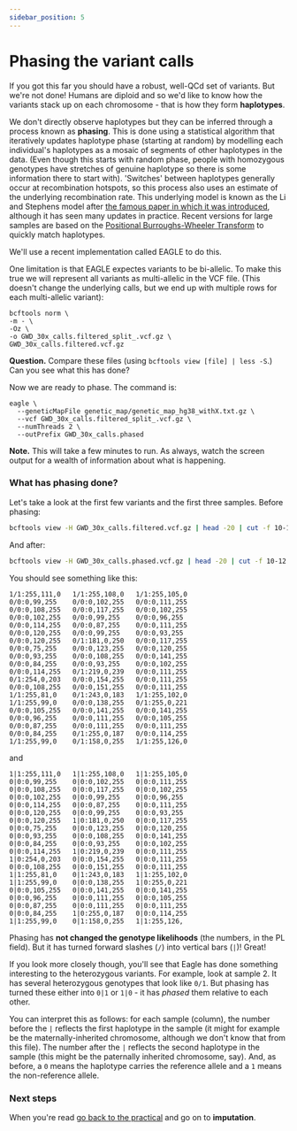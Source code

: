 ```yaml
---
sidebar_position: 5
---
```


# Phasing the variant calls

If you got this far you should have a robust, well-QCd set of variants. But we're not done! Humans
are diploid and so we'd like to know how the variants stack up on each chromosome - that is how
they form **haplotypes**.

We don't directly observe haplotypes but they can be inferred through a process known as
**phasing**. This is done using a statistical algorithm that iteratively updates haplotype phase
(starting at random) by modelling each individual's haplotypes as a mosaic of segments of other
haplotypes in the data. (Even though this starts with random phase, people with homozygous
genotypes have stretches of genuine haplotype so there is some information there to start with).
'Switches' between haplotypes generally occur at recombination hotspots, so this process also uses
an estimate of the underlying recombination rate. This underlying model is known as the Li and
Stephens model after [the famous paper in which it was
introduced](https://pubmed.ncbi.nlm.nih.gov/14704198/), although it has seen many updates in
practice. Recent versions for large samples are based on the [Positional Burroughs-Wheeler
Transform](https://www.ncbi.nlm.nih.gov/pmc/articles/PMC3998136/) to quickly match haplotypes.

We'll use a recent implementation called EAGLE to do this.

One limitation is that EAGLE expectes variants to be bi-allelic. To make this true we will
represent all variants as multi-allelic in the VCF file. (This doesn't change the underlying calls,
but we end up with multiple rows for each multi-allelic variant):

```
bcftools norm \
-m - \
-Oz \
-o GWD_30x_calls.filtered_split_.vcf.gz \
GWD_30x_calls.filtered.vcf.gz
```

**Question.** Compare these files (using `bcftools view [file] | less -S`.)  Can you see what this has done?

Now we are ready to phase.  The command is:

```
eagle \
  --geneticMapFile genetic_map/genetic_map_hg38_withX.txt.gz \
  --vcf GWD_30x_calls.filtered_split_.vcf.gz \
  --numThreads 2 \
  --outPrefix GWD_30x_calls.phased
```

**Note.** This will take a few minutes to run. As always, watch the screen output for a wealth of
information about what is happening.

### What has phasing done?

Let's take a look at the first few variants and the first three samples.  Before phasing:
```sh
bcftools view -H GWD_30x_calls.filtered.vcf.gz | head -20 | cut -f 10-12
```

And after:
```sh
bcftools view -H GWD_30x_calls.phased.vcf.gz | head -20 | cut -f 10-12
```

You should see something like this:
```
1/1:255,111,0	1/1:255,108,0	1/1:255,105,0
0/0:0,99,255	0/0:0,102,255	0/0:0,111,255
0/0:0,108,255	0/0:0,117,255	0/0:0,102,255
0/0:0,102,255	0/0:0,99,255	0/0:0,96,255
0/0:0,114,255	0/0:0,87,255	0/0:0,111,255
0/0:0,120,255	0/0:0,99,255	0/0:0,93,255
0/0:0,120,255	0/1:181,0,250	0/0:0,117,255
0/0:0,75,255	0/0:0,123,255	0/0:0,120,255
0/0:0,93,255	0/0:0,108,255	0/0:0,141,255
0/0:0,84,255	0/0:0,93,255	0/0:0,102,255
0/0:0,114,255	0/1:219,0,239	0/0:0,111,255
0/1:254,0,203	0/0:0,154,255	0/0:0,111,255
0/0:0,108,255	0/0:0,151,255	0/0:0,111,255
1/1:255,81,0	0/1:243,0,183	1/1:255,102,0
1/1:255,99,0	0/0:0,138,255	0/1:255,0,221
0/0:0,105,255	0/0:0,141,255	0/0:0,141,255
0/0:0,96,255	0/0:0,111,255	0/0:0,105,255
0/0:0,87,255	0/0:0,111,255	0/0:0,111,255
0/0:0,84,255	0/1:255,0,187	0/0:0,114,255
1/1:255,99,0	0/1:158,0,255	1/1:255,126,0
```

and
```
1|1:255,111,0	1|1:255,108,0	1|1:255,105,0
0|0:0,99,255	0|0:0,102,255	0|0:0,111,255
0|0:0,108,255	0|0:0,117,255	0|0:0,102,255
0|0:0,102,255	0|0:0,99,255	0|0:0,96,255
0|0:0,114,255	0|0:0,87,255	0|0:0,111,255
0|0:0,120,255	0|0:0,99,255	0|0:0,93,255
0|0:0,120,255	1|0:181,0,250	0|0:0,117,255
0|0:0,75,255	0|0:0,123,255	0|0:0,120,255
0|0:0,93,255	0|0:0,108,255	0|0:0,141,255
0|0:0,84,255	0|0:0,93,255	0|0:0,102,255
0|0:0,114,255	1|0:219,0,239	0|0:0,111,255
1|0:254,0,203	0|0:0,154,255	0|0:0,111,255
0|0:0,108,255	0|0:0,151,255	0|0:0,111,255
1|1:255,81,0	0|1:243,0,183	1|1:255,102,0
1|1:255,99,0	0|0:0,138,255	1|0:255,0,221
0|0:0,105,255	0|0:0,141,255	0|0:0,141,255
0|0:0,96,255	0|0:0,111,255	0|0:0,105,255
0|0:0,87,255	0|0:0,111,255	0|0:0,111,255
0|0:0,84,255	1|0:255,0,187	0|0:0,114,255
1|1:255,99,0	0|1:158,0,255	1|1:255,126,
```

Phasing has **not changed the genotype likelihoods** (the numbers, in the PL field). But it has
turned forward slashes (`/`) into vertical bars (`|`)!  Great!

If you look more closely though, you'll see that Eagle has done something interesting to the
heterozygous variants. For example, look at sample 2. It has several heterozygous genotypes that
look like `0/1`. But phasing has turned these either into `0|1` or `1|0` - it has *phased* them
relative to each other.

You can interpret this as follows: for each sample (column), the number before the `|` reflects the
first haplotype in the sample (it might for example be the maternally-inherited chromosome,
although we don't know that from this file). The number after the `|` reflects the second haplotype
in the sample (this might be the paternally inherited chromosome, say). And, as before, a `0` means the
haplotype carries the reference allele and a `1` means the non-reference allele.

### Next steps

When you're read [go back to the practical](README.md#steps-in-the-practical) and go on to **imputation**.

